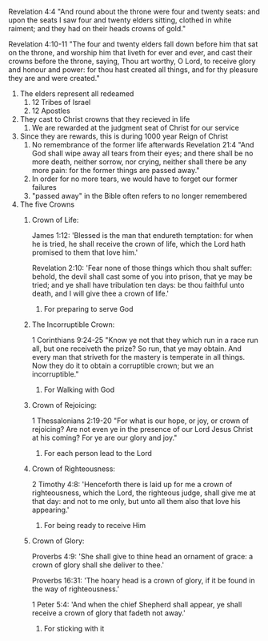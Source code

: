 Revelation 4:4 "And round about the throne were four and twenty seats: and upon the seats I saw four and twenty elders sitting, clothed in white raiment; and they had on their heads crowns of gold."

Revelation 4:10-11 "The four and twenty elders fall down before him that sat on the throne, and worship him that liveth for ever and ever, and cast their crowns before the throne, saying, Thou art worthy, O Lord, to receive glory and honour and power: for thou hast created all things, and for thy pleasure they are and were created."

1. The elders represent all redeamed
   1. 12 Tribes of Israel
   2. 12 Apostles
2. They cast to Christ crowns that they recieved in life
   1. We are rewarded at the judgment seat of Christ for our service
3. Since they are rewards, this is during 1000 year Reign of Christ
   1. No remembrance of the former life afterwards
      Revelation 21:4 "And God shall wipe away all tears from their eyes; and there shall be no more death, neither sorrow, nor crying, neither shall there be any more pain: for the former things are passed away."
   2. In order for no more tears, we would have to forget our former failures
   3. "passed away" in the Bible often refers to no longer remembered
4. The five Crowns
   1. Crown of Life:
   
      James 1:12: 'Blessed is the man that endureth temptation: for when he is tried, he shall receive the crown of life, which the Lord hath promised to them that love him.'
   
      Revelation 2:10: 'Fear none of those things which thou shalt suffer: behold, the devil shall cast some of you into prison, that ye may be tried; and ye shall have tribulation ten days: be thou faithful unto death, and I will give thee a crown of life.'
   
      1. For preparing to serve God
   
   2. The Incorruptible Crown: 
   
      1 Corinthians 9:24-25 "Know ye not that they which run in a race run all, but one receiveth the prize? So run, that ye may obtain. And every man that striveth for the mastery is temperate in all things. Now they do it to obtain a corruptible crown; but we an incorruptible."
   
      1. For Walking with God
   
   3. Crown of Rejoicing:
   
      1 Thessalonians 2:19-20 "For what is our hope, or joy, or crown of rejoicing? Are not even ye in the presence of our Lord Jesus Christ at his coming? For ye are our glory and joy."
   
      1. For each person lead to the Lord
   
   4. Crown of Righteousness:
   
      2 Timothy 4:8: 'Henceforth there is laid up for me a crown of righteousness, which the Lord, the righteous judge, shall give me at that day: and not to me only, but unto all them also that love his appearing.'
      
      1. For being ready to receive Him
   
   5. Crown of Glory:
   
      Proverbs 4:9: 'She shall give to thine head an ornament of grace: a crown of glory shall she deliver to thee.'
   
      Proverbs 16:31: 'The hoary head is a crown of glory, if it be found in the way of righteousness.'
   
      1 Peter 5:4: 'And when the chief Shepherd shall appear, ye shall receive a crown of glory that fadeth not away.'
   
      1. For sticking with it